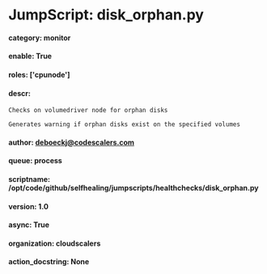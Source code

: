 
# JumpScript: disk_orphan.py
        
#### category: monitor
#### enable: True
#### roles: ['cpunode']
#### descr: 
```
Checks on volumedriver node for orphan disks

Generates warning if orphan disks exist on the specified volumes

```
#### author: deboeckj@codescalers.com
#### queue: process
#### scriptname: /opt/code/github/selfhealing/jumpscripts/healthchecks/disk_orphan.py
#### version: 1.0
#### async: True
#### organization: cloudscalers
#### action_docstring: None
